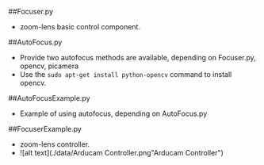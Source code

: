 ##Focuser.py
* zoom-lens basic control component.

##AutoFocus.py
* Provide two autofocus methods are available, depending on Focuser.py, opencv, picamera
* Use the `sudo apt-get install python-opencv` command to install opencv.

##AutoFocusExample.py
* Example of using autofocus, depending on AutoFocus.py

##FocuserExample.py
* zoom-lens controller.
* ![alt text](./data/Arducam Controller.png"Arducam Controller")